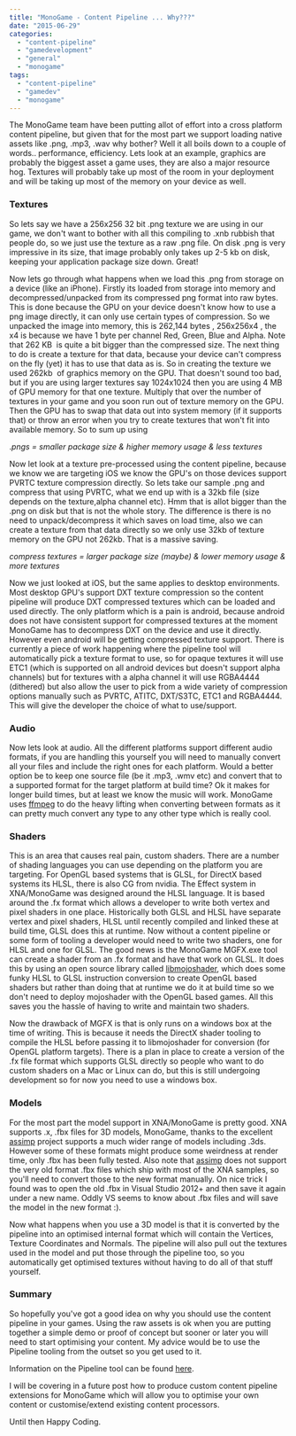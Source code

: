 ```yaml
---
title: "MonoGame - Content Pipeline ... Why???"
date: "2015-06-29"
categories: 
  - "content-pipeline"
  - "gamedevelopment"
  - "general"
  - "monogame"
tags: 
  - "content-pipeline"
  - "gamedev"
  - "monogame"
---
```


The MonoGame team have been putting allot of effort into a cross platform content pipeline, but given that for the most part we support loading native assets like .png, .mp3, .wav why bother? Well it all boils down to a couple of words.. performance, efficiency. Lets look at an example, graphics are probably the biggest asset a game uses, they are also a major resource hog. Textures will probably take up most of the room in your deployment and will be taking up most of the memory on your device as well.

### **Textures**

So lets say we have a 256x256 32 bit .png texture we are using in our game, we don't want to bother with all this compiling to .xnb rubbish that people do, so we just use the texture as a raw .png file. On disk .png is very impressive in its size, that image probably only takes up 2-5 kb on disk, keeping your application package size down. Great!

Now lets go through what happens when we load this .png from storage on a device (like an iPhone). Firstly its loaded from storage into memory and decompressed/unpacked from its compressed png format into raw bytes. This is done because the GPU on your device doesn't know how to use a png image directly, it can only use certain types of compression. So we unpacked the image into memory, this is 262,144 bytes , 256x256x4 , the x4 is because we have 1 byte per channel Red, Green, Blue and Alpha. Note that 262 KB  is quite a bit bigger than the compressed size. The next thing to do is create a texture for that data, because your device can't compress on the fly (yet) it has to use that data as is. So in creating the texture we used 262kb  of graphics memory on the GPU. That doesn't sound too bad, but if you are using larger textures say 1024x1024 then you are using 4 MB of GPU memory for that one texture. Multiply that over the number of textures in your game and you soon run out of texture memory on the GPU. Then the GPU has to swap that data out into system memory (if it supports that) or throw an error when you try to create textures that won't fit into available memory. So to sum up using

._pngs = smaller package size & higher memory usage & less textures_

Now let look at a texture pre-processed using the content pipeline, because we know we are targeting iOS we know the GPU's on those devices support PVRTC texture compression directly. So lets take our sample .png and compress that using PVRTC, what we end up with is a 32kb file (size depends on the texture,alpha channel etc). Hmm that is allot bigger than the .png on disk but that is not the whole story. The difference is there is no need to unpack/decompress it which saves on load time, also we can create a texture from that data directly so we only use 32kb of texture memory on the GPU not 262kb. That is a massive saving.

_compress textures = larger package size (maybe) & lower memory usage & more textures_

Now we just looked at iOS, but the same applies to desktop environments. Most desktop GPU's support DXT texture compression so the content pipeline will produce DXT compressed textures which can be loaded and used directly. The only platform which is a pain is android, because android does not have consistent support for compressed textures at the moment MonoGame has to decompress DXT on the device and use it directly. However even android will be getting compressed texture support. There is currently a piece of work happening where the pipeline tool will automatically pick a texture format to use, so for opaque textures it will use ETC1 (which is supported on all android devices but doesn't support alpha channels) but for textures with a alpha channel it will use RGBA4444 (dithered) but also allow the user to pick from a wide variety of compression options manually such as PVRTC, ATITC, DXT/S3TC, ETC1 and RGBA4444. This will give the developer the choice of what to use/support.

### **Audio**

Now lets look at audio. All the different platforms support different audio formats, if you are handling this yourself you will need to manually convert all your files and include the right ones for each platform. Would a better option be to keep one source file (be it .mp3, .wmv etc) and convert that to a supported format for the target platform at build time? Ok it makes for longer build times, but at least we know the music will work. MonoGame uses [ffmpeg](https://www.ffmpeg.org) to do the heavy lifting when converting between formats as it can pretty much convert any type to any other type which is really cool.

### **Shaders**

This is an area that causes real pain, custom shaders. There are a number of shading languages you can use depending on the platform you are targeting. For OpenGL based systems that is GLSL, for DirectX based systems its HLSL, there is also CG from nvidia. The Effect system in XNA/MonoGame was designed around the HLSL language. It is based around the .fx format which allows a developer to write both vertex and pixel shaders in one place. Historically both GLSL and HLSL have separate vertex and pixel shaders, HLSL until recently compiled and linked these at build time, GLSL does this at runtime. Now without a content pipeline or some form of tooling a developer would need to write two shaders, one for HLSL and one for GLSL. The good news is the MonoGame MGFX.exe tool can create a shader from an .fx format and have that work on GLSL. It does this by using an open source library called [libmojoshader](https://icculus.org/mojoshader/), which does some funky HLSL to GLSL instruction conversion to create OpenGL based shaders but rather than doing that at runtime we do it at build time so we don't need to deploy mojoshader with the OpenGL based games. All this saves you the hassle of having to write and maintain two shaders.

Now the drawback of MGFX is that is only runs on a windows box at the time of writing. This is because it needs the DirectX shader tooling to compile the HLSL before passing it to libmojoshader for conversion (for OpenGL platform targets). There is a plan in place to create a version of the .fx file format which supports GLSL directly so people who want to do custom shaders on a Mac or Linux can do, but this is still undergoing development so for now you need to use a windows box.

### **Models**

For the most part the model support in XNA/MonoGame is pretty good. XNA supports .x, .fbx files for 3D models, MonoGame, thanks to the excellent [assimp](http://assimp.sourceforge.net) project supports a much wider range of models including .3ds. However some of these formats might produce some weirdness at render time, only .fbx has been fully tested. Also note that [assimp](http://assimp.sourceforge.net) does not support the very old format .fbx files which ship with most of the XNA samples, so you'll need to convert those to the new format manually. On nice trick I found was to open the old .fbx in Visual Studio 2012+ and then save it again under a new name. Oddly VS seems to know about .fbx files and will save the model in the new format :).

Now what happens when you use a 3D model is that it is converted by the pipeline into an optimised internal format which will contain the Vertices, Texture Coordinates and Normals. The pipeline will also pull out the textures used in the model and put those through the pipeline too, so you automatically get optimised textures without having to do all of that stuff yourself.

### **Summary**

So hopefully you've got a good idea on why you should use the content pipeline in your games. Using the raw assets is ok when you are putting together a simple demo or proof of concept but sooner or later you will need to start optimising your content. My advice would be to use the Pipeline tooling from the outset so you get used to it.

Information on the Pipeline tool can be found [here](http://www.monogame.net/documentation/?page=Pipeline).

I will be covering in a future post how to produce custom content pipeline extensions for MonoGame which will allow you to optimise your own content or customise/extend existing content processors.

Until then Happy Coding.
